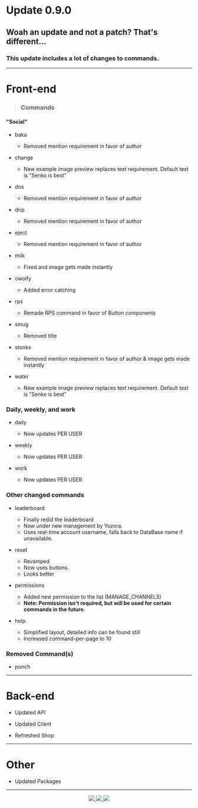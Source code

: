 <h1> Update 0.9.0

## Woah an update and not a patch? That's different...

### This update includes a lot of changes to commands.

---

# Front-end

> ### Commands

#### "Social"

- baka

    - Removed mention requirement in favor of author

- change

    - New example image preview replaces text requirement. Default text is "Senko is best"

- dos

    - Removed mention requirement in favor of author

- drip

    - Removed mention requirement in favor of author

- eject

    - Removed mention requirement in favor of author

- milk
    - Fixed and image gets made instantly

- owoify
    - Added error catching

- rps
    - Remade RPS command in favor of Button components

- smug
    - Removed title

- stonks
    - Removed mention requirement in favor of author & image gets made instantly

- water
    - New example image preview replaces text requirement. Default text is "Senko is best"

### Daily, weekly, and work

- daily
    - Now updates PER USER

- weekly
    - Now updates PER USER

- work
    - Now updates PER USER

### Other changed commands

- leaderboard
    - Finally redid the leaderboard
    - Now under new management by Yozora.
    - Uses real-time account username, falls back to DataBase name if unavailable.

- reset
    - Revamped
    - Now uses buttons
    - Looks better

- permissions
    - Added new permission to the list (MANAGE_CHANNELS)
    - **Note: Permission isn't required, but will be used for certain commands in the future.**

- help
    - Simplified layout, detailed info can be found still
    - Increased command-per-page to 10

### Removed Command(s)

- punch

---
# Back-end

- Updated API

- Updated Client

- Refreshed Shop

---

# Other

- Updated Packages

---
<div align="center">
    <a href="https://discord.gg/senko">
        <img src="https://img.shields.io/discord/777251087592718336?color=5865F2&label=Community&logo=discord&logoColor=white">
    </a>
    <a href="https://senkosworld.com/invite">
        <img src="https://img.shields.io/badge/-Invite%20Senko-orange">
    </a>
    <a href="https://github.com/Kitsune-Softworks/Senko-Issues/issues/new?assignees=&labels=Bug/Error&template=bug-report.md&title=">
        <img src="https://img.shields.io/badge/-Submit%20an%20issue-blue">
    </a>

